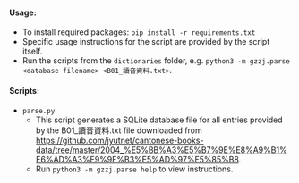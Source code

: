 #### Usage:
- To install required packages: `pip install -r requirements.txt`
- Specific usage instructions for the script are provided by the script itself.
- Run the scripts from the `dictionaries` folder, e.g. `python3 -m gzzj.parse <database filename> <B01_讀音資料.txt>`.

#### Scripts:
- `parse.py`
  - This script generates a SQLite database file for all entries provided by the B01_讀音資料.txt file downloaded from https://github.com/jyutnet/cantonese-books-data/tree/master/2004_%E5%BB%A3%E5%B7%9E%E8%A9%B1%E6%AD%A3%E9%9F%B3%E5%AD%97%E5%85%B8.
  - Run `python3 -m gzzj.parse help` to view instructions.
